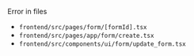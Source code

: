 Error in files

- `frontend/src/pages/form/[formId].tsx`
- `frontend/src/pages/app/form/create.tsx`
- `frontend/src/components/ui/form/update_form.tsx`
